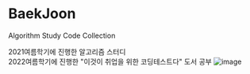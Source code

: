 # BaekJoon
Algorithm Study Code Collection


2021여름학기에 진행한 알고리즘 스터디  
2022여름학기에 진행한 "이것이 취업을 위한 코딩테스트다" 도서 공부
![image](https://user-images.githubusercontent.com/37439067/123519246-01252b00-d6e5-11eb-8e3a-7755d59b7647.png)
